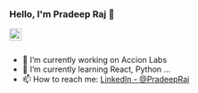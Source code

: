 ### Hello, I'm Pradeep Raj 👋

<a href="https://www.linkedin.com/in/pradeep-raj-252a4750/">
  <img align="left" alt="Pradeep's Linkdein" width="22px" src="https://cdn.jsdelivr.net/npm/simple-icons@v3/icons/linkedin.svg" />
</a>

<br>
<br>

- 🔭 I’m currently working on Accion Labs
- 🌱 I’m currently learning React, Python ...
- 📫 How to reach me: [LinkedIn - @PradeepRaj](https://www.linkedin.com/in/pradeep-raj-252a4750/)

<!--
**PradeepDevK/PradeepDevK** is a ✨ _special_ ✨ repository because its `README.md` (this file) appears on your GitHub profile.

Here are some ideas to get you started:
- 👯 I’m looking to collaborate on ...
- 🤔 I’m looking for help with ...
- 💬 Ask me about ...
- 😄 Pronouns: ...
- ⚡ Fun fact: ...
-->
